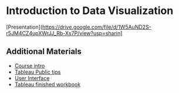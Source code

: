 # Introduction to Data Visualization

[Presentation](https://drive.google.com/file/d/1W5AuND2S-r5JM4CZ4upXWrJJ_Rb-Xs7P/view?usp=sharin]


## Additional Materials

- <a rel="nofollow" class="external text" href="https://drive.google.com/file/d/1YW1Th664cPj3FIDkBsZrEbGUMZSoliwG/view?usp=sharing">Course intro</a>
- <a rel="nofollow" class="external text" href="https://drive.google.com/file/d/13hm4c0gaYNGXj0GMVeAdF-o7Z_2rA3Z8/view?usp=sharing">Tableau Public tips</a>
- <a rel="nofollow" class="external text" href="https://drive.google.com/file/d/1DOHaRbOxAP0JCdKE4yDmqXygRN5AdJId/view?usp=sharing">User Interface</a>
- <a rel="nofollow" class="external text" href="https://drive.google.com/file/d/1UVp2vPUSr3cLzdKXIqGdPuKUK0WhNcOP/view?usp=sharing">Tableau finished workbook</a>

